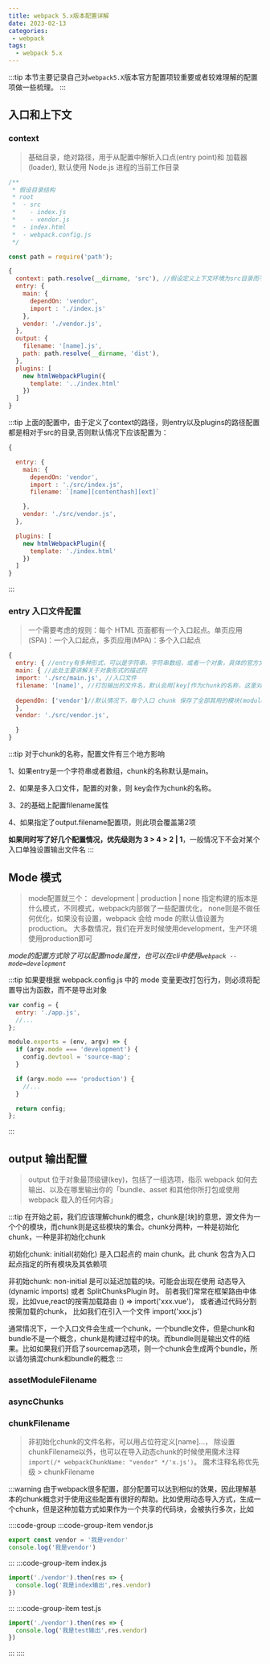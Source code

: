 ```yaml
---
title: webpack 5.x版本配置详解
date: 2023-02-13
categories:
 - webpack
tags:
  - webpack 5.x
---
```


:::tip
本节主要记录自己对`webpack5.X`版本官方配置项较重要或者较难理解的配置项做一些梳理。
:::

## 入口和上下文

### context 

> 基础目录，绝对路径，用于从配置中解析入口点(entry point)和 加载器(loader), 默认使用 Node.js 进程的当前工作目录

``` js
/**
 * 假设目录结构
 * root
 *  - src
 *    - index.js
 *    - vendor.js
 *  - index.html
 *  - webpack.config.js
 */

const path = require('path');

{
  context: path.resolve(__dirname, 'src'), //假设定义上下文环境为src目录而不是默认的node进程目录（根目录）,则其他路径的配置需要相应变更
  entry: {
    main: {
      dependOn: 'vendor',
      import : './index.js'
    },
    vendor: './vendor.js',
  },
  output: {
    filename: '[name].js',
    path: path.resolve(__dirname, 'dist'),
  },
  plugins: [
    new htmlWebpackPlugin({
      template: '../index.html'
    })
  ]
}
```

:::tip
上面的配置中，由于定义了context的路径，则entry以及plugins的路径配置都是相对于src的目录,否则默认情况下应该配置为：
```js
{

  entry: {
    main: {
      dependOn: 'vendor',
      import : './src/index.js',
      filename: `[name][contenthash][ext]`

    },
    vendor: './src/vendor.js',
  },

  plugins: [
    new htmlWebpackPlugin({
      template: './index.html'
    })
  ]
}
```
:::


### entry 入口文件配置

> 一个需要考虑的规则：每个 HTML 页面都有一个入口起点。单页应用(SPA)：一个入口起点，多页应用(MPA)：多个入口起点

```js
{
  entry: { //entry有多种形式，可以是字符串，字符串数组，或者一个对象，具体的官方文档有说明
  main: { //此处主要讲解关于对象形式的描述符
  import: './src/main.js', //入口文件
  filename: '[name]', //打包输出的文件名，默认会用[key]作为chunk的名称，这里对应 [key:] main => 生成 main.js，[name]模板字符串可以参考官方文档output.filename提供的模板
  
  dependOn: ['vendor']//默认情况下，每个入口 chunk 保存了全部其用的模块(modules),这意味着如果你有多个入口文件，并且都引用了某个模块代码，则这两个入口chunk会重复打包这部分代码。使用 dependOn 选项你可以与另一个入口 chunk 共享模块
  },
  vendor: './src/vendor.js',

  }
}
```

:::tip
对于chunk的名称，配置文件有三个地方影响

1、如果entry是一个字符串或者数组，chunk的名称默认是main。

2、如果是多入口文件，配置的对象，则 key会作为chunk的名称。

3、2的基础上配置filename属性

4、如果指定了output.filename配置项，则此项会覆盖第2项



**如果同时写了好几个配置情况，优先级则为 3 > 4 > 2 | 1**，一般情况下不会对某个入口单独设置输出文件名
:::


## Mode 模式

> mode配置就三个： development | production | none
指定构建的版本是什么模式，不同模式，webpack内部做了一些配置优化， none则是不做任何优化，如果没有设置，webpack 会给 mode 的默认值设置为 production。
大多数情况，我们在开发时候使用development，生产环境使用production即可

*mode的配置方式除了可以配置mode属性，也可以在cli中使用`webpack --mode=development`*

:::tip
如果要根据 webpack.config.js 中的 mode 变量更改打包行为，则必须将配置导出为函数，而不是导出对象
```js
var config = {
  entry: './app.js',
  //...
};

module.exports = (env, argv) => {
  if (argv.mode === 'development') {
    config.devtool = 'source-map';
  }

  if (argv.mode === 'production') {
    //...
  }

  return config;
};
```
:::

## output 输出配置

>output 位于对象最顶级键(key)，包括了一组选项，指示 webpack 如何去输出、以及在哪里输出你的「bundle、asset 和其他你所打包或使用 webpack 载入的任何内容」


:::tip
在开始之前，我们应该理解chunk的概念，chunk是[块]的意思，源文件为一个个的模块，而chunk则是这些模块的集合。chunk分两种，一种是初始化chunk，一种是非初始化chunk

初始化chunk: initial(初始化) 是入口起点的 main chunk。此 chunk 包含为入口起点指定的所有模块及其依赖项

非初始chunk: non-initial 是可以延迟加载的块。可能会出现在使用 动态导入(dynamic imports) 或者 SplitChunksPlugin 时。 前者我们常常在框架路由中体现，比如vue,react的按需加载路由 () => import('xxx.vue')， 或者通过代码分割按需加载的chunk， 比如我们在引入一个文件 import('xxx.js')

通常情况下，一个入口文件会生成一个chunk，一个bundle文件，但是chunk和bundle不是一个概念，chunk是构建过程中的块。而bundle则是输出文件的结果。比如如果我们开启了sourcemap选项，则一个chunk会生成两个bundle，所以请勿搞混chunk和bundle的概念
:::


### assetModuleFilename
### asyncChunks
### chunkFilename
>非初始化chunk的文件名称，可以用占位符定义[name]...， 除设置chunkFilename以外，也可以在导入动态chunk的时候使用魔术注释 `import(/* webpackChunkName: "vendor" */'x.js')`。 魔术注释名称优先级 > chunkFilename

:::warning
由于webpack很多配置，部分配置可以达到相似的效果，因此理解基本的chunk概念对于使用这些配置有很好的帮助。比如使用动态导入方式，生成一个chunk，但是这种加载方式如果作为一个共享的代码块，会被执行多次，比如

::::code-group
:::code-group-item vendor.js
```js
export const vendor = '我是vendor'
console.log('我是vendor')
```
:::
:::code-group-item index.js
```js
import('./vendor').then(res => {
  console.log('我是index输出',res.vendor)
})

```
:::
:::code-group-item test.js
```js
import('./vendor').then(res => {
  console.log('我是test输出',res.vendor)
})

```
:::
::::



